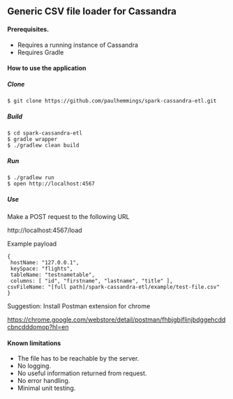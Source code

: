 ## Generic CSV file loader for Cassandra

#### Prerequisites.

* Requires a running instance of Cassandra
* Requires Gradle

#### How to use the application

##### Clone

````
$ git clone https://github.com/paulhemmings/spark-cassandra-etl.git
````

##### Build

````
$ cd spark-cassandra-etl
$ gradle wrapper
$ ./gradlew clean build
````

##### Run

````
$ ./gradlew run
$ open http://localhost:4567
````

##### Use

Make a POST request to the following URL

http://localhost:4567/load

Example payload

````
{
 hostName: "127.0.0.1",
 keySpace: "flights",
 tableName: "testnametable",
 columns: [ "id", "firstname", "lastname", "title" ],
csvFileName: "[full path]/spark-cassandra-etl/example/test-file.csv"
}
````

Suggestion: Install Postman extension for chrome

https://chrome.google.com/webstore/detail/postman/fhbjgbiflinjbdggehcddcbncdddomop?hl=en

#### Known limitations

* The file has to be reachable by the server.
* No logging.
* No useful information returned from request.
* No error handling.
* Minimal unit testing.
